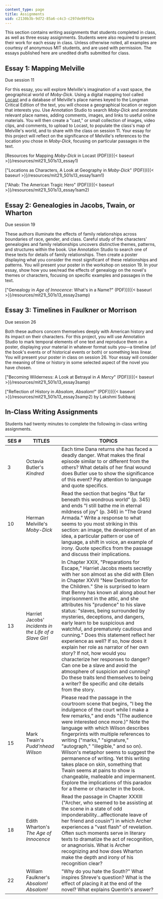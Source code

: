 ```yaml
---
content_type: page
title: Assignments
uid: c2130b3b-9d72-85a6-c4c3-c297de99f92a
---
```


This section contains writing assignments that students completed in class, as well as three essay assignments. Students were also required to present their work for each essay in class. Unless otherwise noted, all examples are courtesy of anonymous MIT students, and are used with permission. The essays published here are unedited drafts submitted for class.

Essay 1: Mapping Melville
-------------------------

Due session 11

For this essay, you will explore Melville's imagination of a vast space, the geographical world of _Moby-Dick_. Using a digital mapping tool called [Locast](http://mobile.mit.edu/projects/open-locast-framework/) and a database of Melville's place names keyed to the Longman Critical Edition of the text, you will choose a geographical location or region that interests you. Use Annotation Studio to search _Moby-Dick_ and annotate relevant place names, adding comments, images, and links to useful online materials. You will then create a "cast," or small collection of images, video clips, and comments, to upload to Locast, to populate the class's map of Melville's world, and to share with the class on session 11. Your essay for this project will reflect on the significance of Melville's references to the location you chose in _Moby-Dick_, focusing on particular passages in the text.

[Resources for Mapping _Moby-Dick_ in Locast (PDF)]({{< baseurl >}}/resources/mit21l_501s13_essay1)

["Locations as Characters, A Look at Geography in _Moby-Dick_" (PDF)]({{< baseurl >}}/resources/mit21l_501s13_essay1sam1)

["Ahab: The American Tragic Hero" (PDF)]({{< baseurl >}}/resources/mit21l_501s13_essay1sam2)

Essay 2: Genealogies in Jacobs, Twain, or Wharton
-------------------------------------------------

Due session 19

These authors illuminate the effects of family relationships across boundaries of race, gender, and class. Careful study of the characters' genealogies and family relationships uncovers distinctive themes, patterns, and structures within the book. Use Annotation Studio to search one of these texts for details of family relationships. Then create a poster displaying what you consider the most significant of these relationships and patterns. You will present your poster in the workshop on session 19. In your essay, show how you see/read the effects of genealogy on the novel's themes or characters, focusing on specific examples and passages in the text.

["Genealogy in _Age of Innocence_: What's in a Name?" (PDF)]({{< baseurl >}}/resources/mit21l_501s13_essay2samp)

Essay 3: Timelines in Faulkner or Morrison
------------------------------------------

Due session 26

Both these authors concern themselves deeply with American history and its impact on their characters. For this project, you will use Annotation Studio to mark temporal elements of one text and reproduce them on a poster, displaying your material in whatever format suits you—a timeline (of the book's events or of historical events or both) or something less linear. You will present your poster in class on session 26. Your essay will consider the meaning of time or history in some selected aspect of the novel you have chosen.

["Becoming Wilderness: A Look at Betrayal in _A Mercy_" (PDF)]({{< baseurl >}}/resources/mit21l_501s13_essay3samp)

["Reflection of History in _Absalom, Absalom!_" (PDF)]({{< baseurl >}}/resources/mit21l_501s13_essay3samp2) by Lakshmi Subbaraj

In-Class Writing Assignments
----------------------------

Students had twenty minutes to complete the following in-class writing assignments.

| SES # | TITLES | TOPICS |
| --- | --- | --- |
| 3 | Octavia Butler's _Kindred_ | Each time Dana returns she has faced a deadly danger. What makes the final episode similar to or different from the others? What details of her final wound does Butler use to show the significance of this event? Pay attention to language and quote specifics. |
| 10 | Herman Melville's _Moby-Dick_ | Read the section that begins "But far beneath this wondrous world" (p. 345) and ends "I still bathe me in eternal mildness of joy" (p. 346) in "The Grand Armada." Write a response to what seems to you most striking in this section: an image, the development of an idea, a particular pattern or use of language, a shift in voice, an example of irony. Quote specifics from the passage and discuss their implications. |
| 13 | Harriet Jacobs' _Incidents in the Life of a Slave Girl_ | In Chapter XXIX, "Preparations for Escape," Harriet Jacobs meets secretly with her son almost as she did with Ellen in Chapter XXVII "New Destination for the Children." She is surprised to learn that Benny has known all along about her imprisonment in the attic, and she attributes his "prudence" to his slave status: "slaves, being surrounded by mysteries, deceptions, and dangers, early learn to be suspicious and watchful, and prematurely cautious and cunning." Does this statement reflect her experience as well? If so, how does it explain her role as narrator of her own story? If not, how would you characterize her responses to danger? Can one be a slave and avoid the atmosphere of suspicion and cunning? Do these traits lend themselves to being a writer? Be specific and cite details from the story. |
| 15 | Mark Twain's _Pudd'nhead Wilson_ | Please read the passage in the courtroom scene that begins, "I beg the indulgence of the court while I make a few remarks," and ends "(The audience were interested once more.)" Note the language with which Wilson describes fingerprints with multiple references to writing ("marks," "signature," "autograph," "illegible," and so on). Wilson's metaphor seems to suggest the permanence of writing. Yet this writing takes place on skin, something that Twain seems at pains to show is changeable, malleable and impermanent. Explore the implications of this paradox for a theme or character in the book. |
| 18 | Edith Wharton's _The Age of Innocence_ | Read the passage in Chapter XXXIII ("Archer, who seemed to be assisting at the scene in a state of odd imponderability…affectionate leave of her friend and cousin") in which Archer experiences a "vast flash" of revelation. Often such moments serve in literary texts to dramatize the act of recognition, or anagnorisis. What is Archer recognizing and how does Wharton make the depth and irony of his recognition clear? |
| 22 | William Faulkner's _Absalom! Absalom!_ | "Why do you hate the South?" What inspires Shreve's question? What is the effect of placing it at the end of the novel? What explains Quentin's answer?
